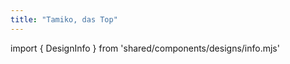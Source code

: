 ```yaml
---
title: "Tamiko, das Top"
---
```


import { DesignInfo } from 'shared/components/designs/info.mjs'

<DesignInfo design='tamiko' docs />

